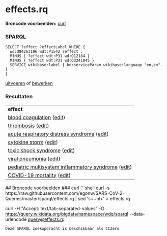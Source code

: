 # effects.rq
**Broncode voorbeelden:** [curl](#curl)
### SPARQL
```sparql
SELECT ?effect ?effectLabel WHERE {
  wd:Q84263196 wdt:P1542 ?effect .
  MINUS { ?effect wdt:P31 wd:Q12184 }
  MINUS { ?effect wdt:P31 wd:Q3241045 }
  SERVICE wikibase:label { bd:serviceParam wikibase:language "en,en". }
}
```
[uitvoeren](https://query.wikidata.org/embed.html#SELECT%20%3Feffect%20%3FeffectLabel%20WHERE%20%7B%0A%20%20wd%3AQ84263196%20wdt%3AP1542%20%3Feffect%20.%0A%20%20MINUS%20%7B%20%3Feffect%20wdt%3AP31%20wd%3AQ12184%20%7D%0A%20%20MINUS%20%7B%20%3Feffect%20wdt%3AP31%20wd%3AQ3241045%20%7D%0A%20%20SERVICE%20wikibase%3Alabel%20%7B%20bd%3AserviceParam%20wikibase%3Alanguage%20%22en%2Cen%22.%20%7D%0A%7D%0A) of [bewerken](https://query.wikidata.org/#SELECT%20%3Feffect%20%3FeffectLabel%20WHERE%20%7B%0A%20%20wd%3AQ84263196%20wdt%3AP1542%20%3Feffect%20.%0A%20%20MINUS%20%7B%20%3Feffect%20wdt%3AP31%20wd%3AQ12184%20%7D%0A%20%20MINUS%20%7B%20%3Feffect%20wdt%3AP31%20wd%3AQ3241045%20%7D%0A%20%20SERVICE%20wikibase%3Alabel%20%7B%20bd%3AserviceParam%20wikibase%3Alanguage%20%22en%2Cen%22.%20%7D%0A%7D%0A)


### Resultaten
<table>
  <tr>
    <td><b>effect</b></td>
  </tr>
  <tr>
    <td><a href="https://scholia.toolforge.org/Q179217">blood coagulation</a> (<a href="http://www.wikidata.org/entity/Q179217">edit</a>)</td>
  </tr>
  <tr>
    <td><a href="https://scholia.toolforge.org/Q261327">thrombosis</a> (<a href="http://www.wikidata.org/entity/Q261327">edit</a>)</td>
  </tr>
  <tr>
    <td><a href="https://scholia.toolforge.org/Q344873">acute respiratory distress syndrome</a> (<a href="http://www.wikidata.org/entity/Q344873">edit</a>)</td>
  </tr>
  <tr>
    <td><a href="https://scholia.toolforge.org/Q1076369">cytokine storm</a> (<a href="http://www.wikidata.org/entity/Q1076369">edit</a>)</td>
  </tr>
  <tr>
    <td><a href="https://scholia.toolforge.org/Q1128440">toxic shock syndrome</a> (<a href="http://www.wikidata.org/entity/Q1128440">edit</a>)</td>
  </tr>
  <tr>
    <td><a href="https://scholia.toolforge.org/Q2603200">viral pneumonia</a> (<a href="http://www.wikidata.org/entity/Q2603200">edit</a>)</td>
  </tr>
  <tr>
    <td><a href="https://scholia.toolforge.org/Q93629491">pediatric multisystem inflammatory syndrome</a> (<a href="http://www.wikidata.org/entity/Q93629491">edit</a>)</td>
  </tr>
  <tr>
    <td><a href="https://scholia.toolforge.org/Q104778232">COVID-19 mortality</a> (<a href="http://www.wikidata.org/entity/Q104778232">edit</a>)</td>
  </tr>
</table>
## Broncode voorbeelden
### curl
```shell
curl -s https://raw.githubusercontent.com/egonw/SARS-CoV-2-Queries/master/sparql/effects.rq | sed 's+<lang/>+nl+' > effects.rq

curl -H "Accept: text/tab-separated-values" -G https://query.wikidata.org/bigdata/namespace/wdq/sparql --data-urlencode query@effects.rq
```
Deze SPARQL zoekopdracht is beschikbaar als CCZero
